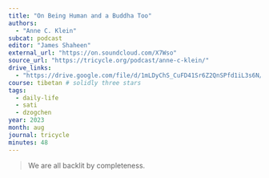 ```yaml
---
title: "On Being Human and a Buddha Too"
authors:
  - "Anne C. Klein"
subcat: podcast
editor: "James Shaheen"
external_url: "https://on.soundcloud.com/X7Wso"
source_url: "https://tricycle.org/podcast/anne-c-klein/"
drive_links:
  - "https://drive.google.com/file/d/1mLDyChS_CuFD41Sr6Z2QnSPfd1iL3s6N/view?usp=drivesdk"
course: tibetan # solidly three stars
tags:
  - daily-life
  - sati
  - dzogchen
year: 2023
month: aug
journal: tricycle
minutes: 48
---
```


> We are all backlit by completeness.
